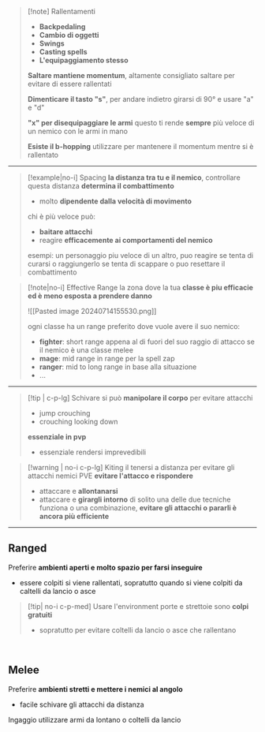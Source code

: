 >[!note] Rallentamenti
>  - __Backpedaling__
>  - __Cambio di oggetti__
> - __Swings__
> - __Casting spells__
> - __L'equipaggiamento stesso__
> 
> __Saltare mantiene momentum__, altamente consigliato saltare per evitare di essere rallentati
> 
> __Dimenticare il tasto "s"__, per andare indietro girarsi di 90° e usare "a" e "d"
> 
> __"x" per disequipaggiare le armi__ questo ti rende __sempre__ più veloce di un nemico con le armi in mano
> 
> __Esiste il b-hopping__ utilizzare per mantenere il momentum mentre si è rallentato

---
>[!example|no-i] Spacing
> __la distanza tra tu e il nemico__, controllare questa distanza __determina il combattimento__
> - molto __dipendente dalla velocità di movimento__
> 
> chi è più veloce può:
> - __baitare attacchi__
> - reagire __efficacemente ai comportamenti del nemico__
> 
> esempi: un personaggio piu veloce di un altro, puo reagire se tenta di curarsi o raggiungerlo se tenta di scappare o puo resettare il combattimento

>[!note|no-i] Effective Range
> la zona dove la tua __classe è piu efficacie ed è meno esposta a prendere danno__
> 
>![[Pasted image 20240714155530.png]]
>
>ogni classe ha un range preferito dove vuole avere il suo nemico:
>- __fighter__: short range appena al di fuori del suo raggio di attacco se il nemico è una classe melee
>- __mage__: mid range in range per la spell zap
>- __ranger__: mid to long range in base alla situazione
>- ...

--- 

>[!tip | c-p-lg] Schivare
> si può __manipolare il corpo__ per evitare attacchi
> - jump crouching
> - crouching looking down
> 
> __essenziale in pvp__
> - essenziale rendersi imprevedibili

>[!warning | no-i c-p-lg] Kiting
> il tenersi a distanza per evitare gli attacchi nemici
> PVE __evitare l'attacco e rispondere__
> - attaccare e __allontanarsi__
> - attaccare e __girargli intorno__
> di solito una delle due tecniche funziona o una combinazione, 
> __evitare gli attacchi o pararli è ancora più efficiente__

---

## Ranged
Preferire __ambienti aperti e molto spazio per farsi inseguire__
- essere colpiti si viene rallentati, sopratutto quando si viene colpiti da caltelli da lancio o asce
>[!tip| no-i c-p-med] Usare l'environment
> porte e strettoie sono __colpi gratuiti__
> - sopratutto per evitare coltelli da lancio o asce che rallentano

<br>

## Melee
Preferire __ambienti stretti e mettere i nemici al angolo__
- facile schivare gli attacchi da distanza

Ingaggio utilizzare armi da lontano o coltelli da lancio
